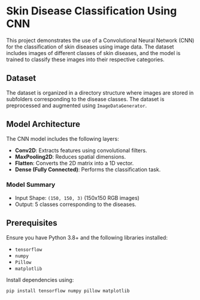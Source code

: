 # Skin Disease Classification Using CNN

This project demonstrates the use of a Convolutional Neural Network (CNN) for the classification of skin diseases using image data. The dataset includes images of different classes of skin diseases, and the model is trained to classify these images into their respective categories.

## Dataset

The dataset is organized in a directory structure where images are stored in subfolders corresponding to the disease classes. The dataset is preprocessed and augmented using `ImageDataGenerator`.


## Model Architecture

The CNN model includes the following layers:
- **Conv2D**: Extracts features using convolutional filters.
- **MaxPooling2D**: Reduces spatial dimensions.
- **Flatten**: Converts the 2D matrix into a 1D vector.
- **Dense (Fully Connected)**: Performs the classification task.

### Model Summary
- Input Shape: `(150, 150, 3)` (150x150 RGB images)
- Output: 5 classes corresponding to the diseases.

## Prerequisites

Ensure you have Python 3.8+ and the following libraries installed:
- `tensorflow`
- `numpy`
- `Pillow`
- `matplotlib`

Install dependencies using:
```bash
pip install tensorflow numpy pillow matplotlib
